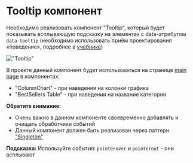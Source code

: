 # Tooltip компонент

Необходимо реализовать компонент "Tooltip", который будет показывать всплывающую подсказку 
на элементах с data-атрибутом `data-tooltip` (необходимо использовать приём проектирования «поведение», 
подробнее в [учебнике](https://learn.javascript.ru/event-delegation#priyom-proektirovaniya-povedenie))

!["Tooltip"](tooltip.gif)

В проекте данный компонент будет использоваться на странице [main page](https://course-js.javascript.ru/)
в компонентах:
* "ColumnChart" - при наведении на колонки графика
* "BestSellers Table" - при наведении на название категории   

**Обратите внимание:**
 
* Очень важно в данном компоненте своевременно добавлять и очищать обработчики событий
* Данный компонент должен быть реализован через паттерн 
["Singleton"](https://ru.wikipedia.org/wiki/%D0%9E%D0%B4%D0%B8%D0%BD%D0%BE%D1%87%D0%BA%D0%B0_%28%D1%88%D0%B0%D0%B1%D0%BB%D0%BE%D0%BD_%D0%BF%D1%80%D0%BE%D0%B5%D0%BA%D1%82%D0%B8%D1%80%D0%BE%D0%B2%D0%B0%D0%BD%D0%B8%D1%8F%29)   

**Подсказка:**
Используйте события: `pointerover` и  `pointerout` - они всплывают

